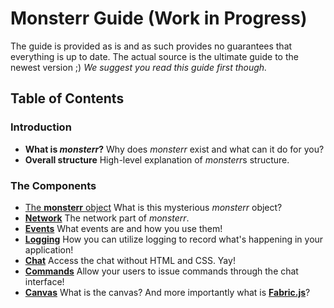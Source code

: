 # Monsterr Guide (Work in Progress)
The guide is provided as is and as such provides no guarantees that everything is up to date. The actual source is the ultimate guide to the newest version ;)
*We suggest you read this guide first though.*

## Table of Contents

### Introduction
- **What is _monsterr_?**
  Why does *monsterr* exist and what can it do for you?
- **Overall structure**
  High-level explanation of *monsterr*s structure.

### The Components
- [The **monsterr** object](./monsterr-object.md)
  What is this mysterious *monsterr* object?
- [**Network**](./network.md)
  The network part of *monsterr*.
- [**Events**](./events.md)
  What events are and how you use them!
- [**Logging**](./logging.md)
  How you can utilize logging to record what's happening in your application!
- [**Chat**](./chat.md)
  Access the chat without HTML and CSS. Yay!
- [**Commands**](./commands.md)
  Allow your users to issue commands through the chat interface!
- [**Canvas**](./canvas.md)
  What is the canvas? And more importantly what is [**Fabric.js**](http://fabricjs.com/)?
